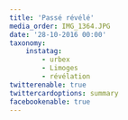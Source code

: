 ```yaml
---
title: 'Passé révélé'
media_order: IMG_1364.JPG
date: '28-10-2016 00:00'
taxonomy:
    instatag:
        - urbex
        - Limoges
        - révélation
twitterenable: true
twittercardoptions: summary
facebookenable: true
---
```


